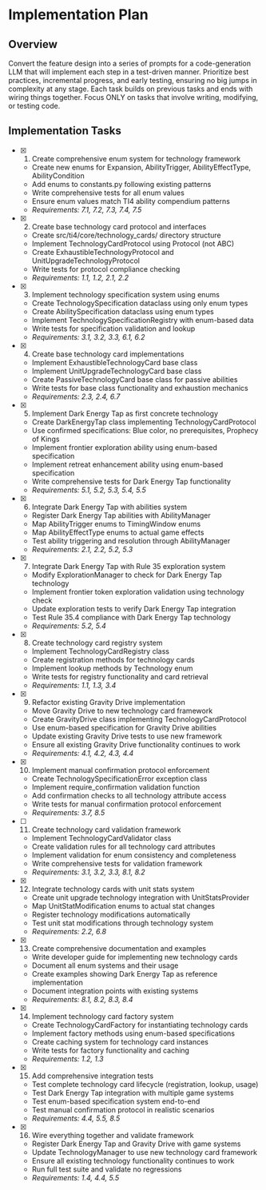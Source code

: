 # Implementation Plan

## Overview

Convert the feature design into a series of prompts for a code-generation LLM that will implement each step in a test-driven manner. Prioritize best practices, incremental progress, and early testing, ensuring no big jumps in complexity at any stage. Each task builds on previous tasks and ends with wiring things together. Focus ONLY on tasks that involve writing, modifying, or testing code.

## Implementation Tasks

- [x] 1. Create comprehensive enum system for technology framework
  - Create new enums for Expansion, AbilityTrigger, AbilityEffectType, AbilityCondition
  - Add enums to constants.py following existing patterns
  - Write comprehensive tests for all enum values
  - Ensure enum values match TI4 ability compendium patterns
  - _Requirements: 7.1, 7.2, 7.3, 7.4, 7.5_

- [x] 2. Create base technology card protocol and interfaces
  - Create src/ti4/core/technology_cards/ directory structure
  - Implement TechnologyCardProtocol using Protocol (not ABC)
  - Create ExhaustibleTechnologyProtocol and UnitUpgradeTechnologyProtocol
  - Write tests for protocol compliance checking
  - _Requirements: 1.1, 1.2, 2.1, 2.2_

- [x] 3. Implement technology specification system using enums
  - Create TechnologySpecification dataclass using only enum types
  - Create AbilitySpecification dataclass using enum types
  - Implement TechnologySpecificationRegistry with enum-based data
  - Write tests for specification validation and lookup
  - _Requirements: 3.1, 3.2, 3.3, 6.1, 6.2_

- [x] 4. Create base technology card implementations
  - Implement ExhaustibleTechnologyCard base class
  - Implement UnitUpgradeTechnologyCard base class
  - Create PassiveTechnologyCard base class for passive abilities
  - Write tests for base class functionality and exhaustion mechanics
  - _Requirements: 2.3, 2.4, 6.7_

- [x] 5. Implement Dark Energy Tap as first concrete technology
  - Create DarkEnergyTap class implementing TechnologyCardProtocol
  - Use confirmed specifications: Blue color, no prerequisites, Prophecy of Kings
  - Implement frontier exploration ability using enum-based specification
  - Implement retreat enhancement ability using enum-based specification
  - Write comprehensive tests for Dark Energy Tap functionality
  - _Requirements: 5.1, 5.2, 5.3, 5.4, 5.5_

- [x] 6. Integrate Dark Energy Tap with abilities system
  - Register Dark Energy Tap abilities with AbilityManager
  - Map AbilityTrigger enums to TimingWindow enums
  - Map AbilityEffectType enums to actual game effects
  - Test ability triggering and resolution through AbilityManager
  - _Requirements: 2.1, 2.2, 5.2, 5.3_

- [x] 7. Integrate Dark Energy Tap with Rule 35 exploration system
  - Modify ExplorationManager to check for Dark Energy Tap technology
  - Implement frontier token exploration validation using technology check
  - Update exploration tests to verify Dark Energy Tap integration
  - Test Rule 35.4 compliance with Dark Energy Tap technology
  - _Requirements: 5.2, 5.4_

- [x] 8. Create technology card registry system
  - Implement TechnologyCardRegistry class
  - Create registration methods for technology cards
  - Implement lookup methods by Technology enum
  - Write tests for registry functionality and card retrieval
  - _Requirements: 1.1, 1.3, 3.4_

- [x] 9. Refactor existing Gravity Drive implementation
  - Move Gravity Drive to new technology card framework
  - Create GravityDrive class implementing TechnologyCardProtocol
  - Use enum-based specification for Gravity Drive abilities
  - Update existing Gravity Drive tests to use new framework
  - Ensure all existing Gravity Drive functionality continues to work
  - _Requirements: 4.1, 4.2, 4.3, 4.4_

- [x] 10. Implement manual confirmation protocol enforcement
  - Create TechnologySpecificationError exception class
  - Implement require_confirmation validation function
  - Add confirmation checks to all technology attribute access
  - Write tests for manual confirmation protocol enforcement
  - _Requirements: 3.7, 8.5_

- [ ] 11. Create technology card validation framework
  - Implement TechnologyCardValidator class
  - Create validation rules for all technology card attributes
  - Implement validation for enum consistency and completeness
  - Write comprehensive tests for validation framework
  - _Requirements: 3.1, 3.2, 3.3, 8.1, 8.2_

- [x] 12. Integrate technology cards with unit stats system
  - Create unit upgrade technology integration with UnitStatsProvider
  - Map UnitStatModification enums to actual stat changes
  - Register technology modifications automatically
  - Test unit stat modifications through technology system
  - _Requirements: 2.2, 6.8_

- [x] 13. Create comprehensive documentation and examples
  - Write developer guide for implementing new technology cards
  - Document all enum systems and their usage
  - Create examples showing Dark Energy Tap as reference implementation
  - Document integration points with existing systems
  - _Requirements: 8.1, 8.2, 8.3, 8.4_

- [x] 14. Implement technology card factory system
  - Create TechnologyCardFactory for instantiating technology cards
  - Implement factory methods using enum-based specifications
  - Create caching system for technology card instances
  - Write tests for factory functionality and caching
  - _Requirements: 1.2, 1.3_

- [x] 15. Add comprehensive integration tests
  - Test complete technology card lifecycle (registration, lookup, usage)
  - Test Dark Energy Tap integration with multiple game systems
  - Test enum-based specification system end-to-end
  - Test manual confirmation protocol in realistic scenarios
  - _Requirements: 4.4, 5.5, 8.5_

- [x] 16. Wire everything together and validate framework
  - Register Dark Energy Tap and Gravity Drive with game systems
  - Update TechnologyManager to use new technology card framework
  - Ensure all existing technology functionality continues to work
  - Run full test suite and validate no regressions
  - _Requirements: 1.4, 4.4, 5.5_
